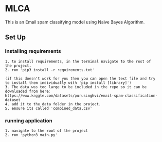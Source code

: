 # MLCA
This is an Email spam classifying model using Naive Bayes Algorithm.

## Set Up
### installing requirements
    1. to install requirements, in the terminal navigate to the root of the project.
    2. run 'pip3 install -r requirements.txt'

    (if this doesn't work for you then you can open the text file and try to install them individually with 'pip install [library]')
    3. The data was too large to be included in the repo so it can be downloaded from here: https://www.kaggle.com/datasets/purusinghvi/email-spam-classification-dataset
    4. add it to the data folder in the project.
    5. ensure its called 'combined_data.csv'

### running application
    1. navigate to the root of the project
    2. run 'python3 main.py'
